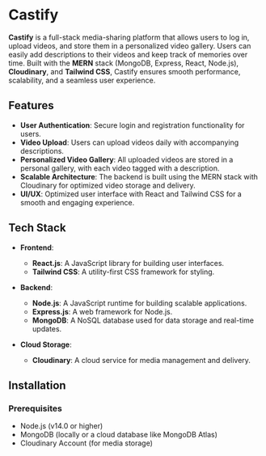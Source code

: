 # Castify

**Castify** is a full-stack media-sharing platform that allows users to log in, upload videos, and store them in a personalized video gallery. Users can easily add descriptions to their videos and keep track of memories over time. Built with the **MERN** stack (MongoDB, Express, React, Node.js), **Cloudinary**, and **Tailwind CSS**, Castify ensures smooth performance, scalability, and a seamless user experience.

## Features

- **User Authentication**: Secure login and registration functionality for users.
- **Video Upload**: Users can upload videos daily with accompanying descriptions.
- **Personalized Video Gallery**: All uploaded videos are stored in a personal gallery, with each video tagged with a description.
- **Scalable Architecture**: The backend is built using the MERN stack with Cloudinary for optimized video storage and delivery.
- **UI/UX**: Optimized user interface with React and Tailwind CSS for a smooth and engaging experience.

## Tech Stack

- **Frontend**:
  - **React.js**: A JavaScript library for building user interfaces.
  - **Tailwind CSS**: A utility-first CSS framework for styling.
  
- **Backend**:
  - **Node.js**: A JavaScript runtime for building scalable applications.
  - **Express.js**: A web framework for Node.js.
  - **MongoDB**: A NoSQL database used for data storage and real-time updates.
  
- **Cloud Storage**:
  - **Cloudinary**: A cloud service for media management and delivery.

## Installation

### Prerequisites

- Node.js (v14.0 or higher)
- MongoDB (locally or a cloud database like MongoDB Atlas)
- Cloudinary Account (for media storage)

